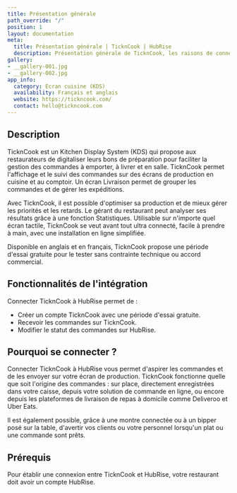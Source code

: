 ```yaml
---
title: Présentation générale
path_override: "/"
position: 1
layout: documentation
meta:
  title: Présentation générale | TicknCook | HubRise
  description: Présentation générale de TicknCook, les raisons de connecter votre écran cuisine TicknCook à HubRise et fonctionnalités de l'intégration avec HubRise.
gallery:
- __gallery-001.jpg
- __gallery-002.jpg
app_info:
  category: Ecran cuisine (KDS)
  availability: Français et anglais
  website: https://tickncook.com/
  contact: hello@tickncook.com
---
```


## Description

TicknCook est un Kitchen Display System (KDS) qui propose aux restaurateurs de digitaliser leurs bons de préparation pour faciliter la gestion des commandes à emporter, à livrer et en salle. TicknCook permet l'affichage et le suivi des commandes sur des écrans de production en cuisine et au comptoir. Un écran Livraison permet de grouper les commandes et de gérer les expéditions.

Avec TicknCook, il est possible d'optimiser sa production et de mieux gérer les priorités et les retards. Le gérant du restaurant peut analyser ses résultats grâce à une fonction Statistiques. Utilisable sur n'importe quel écran tactile, TicknCook se veut avant tout ultra connecté, facile à prendre à main, avec une installation en ligne simplifiée.

Disponible en anglais et en français, TicknCook propose une période d'essai gratuite pour le tester sans contrainte technique ou accord commercial.

## Fonctionnalités de l'intégration

Connecter TicknCook à HubRise permet de :

- Créer un compte TicknCook avec une période d'essai gratuite.
- Recevoir les commandes sur TicknCook.
- Modifier le statut des commandes sur HubRise.

## Pourquoi se connecter ?

Connecter TicknCook à HubRise vous permet d'aspirer les commandes et de les envoyer sur votre écran de production. TicknCook fonctionne quelle que soit l'origine des commandes : sur place, directement enregistrées dans votre caisse, depuis votre solution de commande en ligne, ou encore depuis les plateformes de livraison de repas à domicile comme Deliveroo et Uber Eats.

Il est également possible, grâce à une montre connectée ou à un bipper posé sur la table, d'avertir vos clients ou votre personnel lorsqu'un plat ou une commande sont prêts.

## Prérequis

Pour établir une connexion entre TicknCook et HubRise, votre restaurant doit avoir un compte HubRise.
